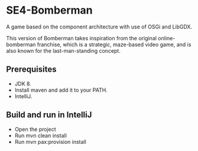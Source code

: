 # SE4-Bomberman
A game based on the component architecture with use of OSGi and LibGDX.

This version of Bomberman takes inspiration from the original online-bomberman franchise, which is a strategic, maze-based video game, and is also known for the last-man-standing concept. 

## Prerequisites

- JDK 8.
- Install maven and add it to your PATH.
- IntelliJ.

## Build and run in IntelliJ
- Open the project
- Run mvn clean install
- Run mvn pax:provision install
